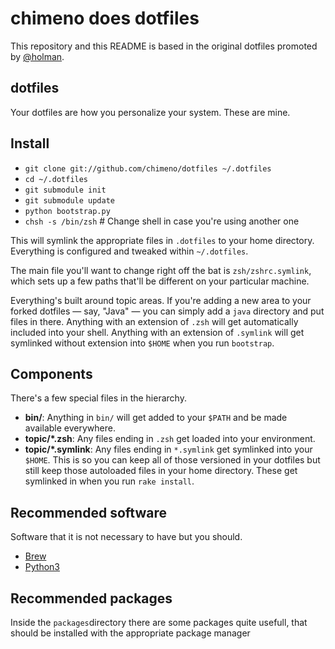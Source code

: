 # chimeno does dotfiles

This repository and this README is based in the original dotfiles promoted by
[@holman](http://github.com/holman).


## dotfiles

Your dotfiles are how you personalize your system. These are mine.


## Install

- `git clone git://github.com/chimeno/dotfiles ~/.dotfiles`
- `cd ~/.dotfiles`
- `git submodule init`
- `git submodule update`
- `python bootstrap.py`
- `chsh -s /bin/zsh` # Change shell in case you're using another one

This will symlink the appropriate files in `.dotfiles` to your home directory.
Everything is configured and tweaked within `~/.dotfiles`.

The main file you'll want to change right off the bat is `zsh/zshrc.symlink`,
which sets up a few paths that'll be different on your particular machine.

Everything's built around topic areas. If you're adding a new area to your
forked dotfiles — say, "Java" — you can simply add a `java` directory and put
files in there. Anything with an extension of `.zsh` will get automatically
included into your shell. Anything with an extension of `.symlink` will get
symlinked without extension into `$HOME` when you run `bootstrap`.


## Components

There's a few special files in the hierarchy.

- **bin/**: Anything in `bin/` will get added to your `$PATH` and be made
  available everywhere.
- **topic/\*.zsh**: Any files ending in `.zsh` get loaded into your
  environment.
- **topic/\*.symlink**: Any files ending in `*.symlink` get symlinked into
  your `$HOME`. This is so you can keep all of those versioned in your dotfiles
  but still keep those autoloaded files in your home directory. These get
  symlinked in when you run `rake install`.


## Recommended software

Software that it is not necessary to have but you should.

- [Brew](http://brew.sh/)
- [Python3](https://www.python.org)


## Recommended packages

Inside the ``packages``directory there are some packages quite usefull,
that should be installed with the appropriate package manager


